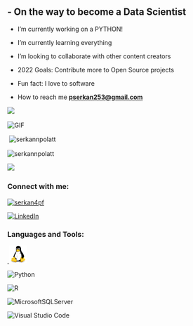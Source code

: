 <h2 align="left">
 <abc>
  <br>
 - On the way to become a Data Scientist </h3>
 
 - I’m currently working on a PYTHON!
 
 - I’m currently learning everything
 
 - I’m looking to collaborate with other content creators
 
 - 2022 Goals: Contribute more to Open Source projects
 
 - Fun fact: I love to software 
 
 - How to reach me **pserkan253@gmail.com** 
 
 ![](https://komarev.com/ghpvc/?username=serkannpolatt&color=ff69b4&label=Profile+views)
 
 </abc>
</h2> 

<img  alt="GIF" src="https://github.com/abhisheknaiidu/abhisheknaiidu/blob/master/code.gif?raw=true" width="500" height="350" />

<p>&nbsp;<img align="center" src="https://github-readme-stats.vercel.app/api?username=serkannpolatt&show_icons=true&locale=en" alt="serkannpolatt" /></p>

<p><img align="center" src="https://github-readme-streak-stats.herokuapp.com/?user=serkannpolatt&" alt="serkannpolatt" /></p>

<img src="https://github-readme-stats.vercel.app/api/top-langs/?username=serkannpolatt&layout=compact" />


<h3 align="left">Connect with me:</h3> <p align="left"> <a href="https://www.instagram.com/serkan4pf/" target="blank"><img align="center" src="https://raw.githubusercontent.com/rahuldkjain/github-profile-readme-generator/master/src/images/icons/Social/instagram.svg" alt="serkan4pf" height="30" width="40" /></a> </a>
<p align="left">
<a href="https://www.linkedin.com/in/serkan-polat-149360227/" target="_blank"><img alt="LinkedIn" src="https://img.shields.io/badge/LinkedIn-@serkanpolat-blue?style=flat&logo=linkedin"></a>
 

</p>
 </p> <h3 align="left">
 Languages and Tools:</h3> <p align="left"> <a href="https://www.w3.org/html/" target="_blank"> <img  <a href="https://www.linux.org/" target="_blank"> <img src="https://raw.githubusercontent.com/devicons/devicon/master/icons/linux/linux-original.svg" alt="linux" width="40" height="40"/> </a> 
 
 ![Python](https://img.shields.io/badge/python-3670A0?style=for-the-badge&logo=python&logoColor=ffdd54)
 

 ![R](https://img.shields.io/badge/r-%23276DC3.svg?style=for-the-badge&logo=r&logoColor=white)
 
 
 
 ![MicrosoftSQLServer](https://img.shields.io/badge/Microsoft%20SQL%20Sever-CC2927?style=for-the-badge&logo=microsoft%20sql%20server&logoColor=white)
 
 
 
![Visual Studio Code](https://img.shields.io/badge/Visual%20Studio%20Code-0078d7.svg?style=for-the-badge&logo=visual-studio-code&logoColor=white)


